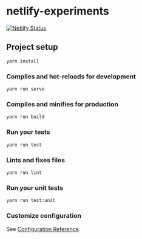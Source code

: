 # netlify-experiments
[![Netlify Status](https://api.netlify.com/api/v1/badges/0522951f-5855-49a2-96a1-f7ee7c44250c/deploy-status)](https://app.netlify.com/sites/vigorous-mahavira-310c19/deploys)
## Project setup
```
yarn install
```

### Compiles and hot-reloads for development
```
yarn run serve
```

### Compiles and minifies for production
```
yarn run build
```

### Run your tests
```
yarn run test
```

### Lints and fixes files
```
yarn run lint
```

### Run your unit tests
```
yarn run test:unit
```

### Customize configuration
See [Configuration Reference](https://cli.vuejs.org/config/).
